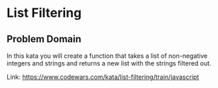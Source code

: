 # List Filtering

## Problem Domain

In this kata you will create a function that takes a list of non-negative integers and strings and returns a new list with the strings filtered out.

Link: https://www.codewars.com/kata/list-filtering/train/javascript